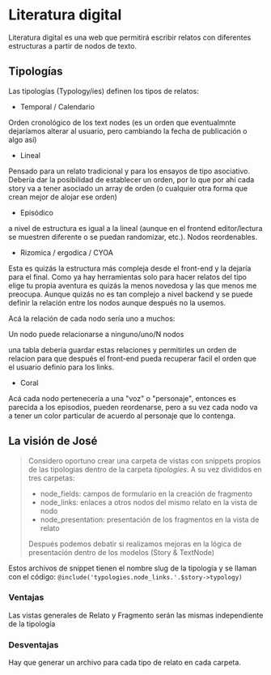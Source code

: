# Literatura digital

Literatura digital es una web que permitirá escribir relatos con diferentes estructuras a partir de nodos de texto.

## Tipologías

Las tipologías (Typology/ies) definen los tipos de relatos:

* Temporal / Calendario

Orden cronológico de los text nodes (es un orden que eventualmnte dejaríamos alterar al usuario, pero cambiando la fecha de publicación o algo así)

* Lineal

Pensado para un relato tradicional y para los ensayos de tipo asociativo. Debería dar la posibilidad de establecer un orden, por lo que por ahí cada story va a tener asociado un array de orden (o cualquier otra forma que crean mejor de alojar ese orden)

* Episódico

a nivel de estructura es igual a la lineal (aunque en el frontend editor/lectura se muestren diferente o se puedan randomizar, etc.). Nodos reordenables.

* Rizomica / ergodica / CYOA

Esta es quizás la estructura más compleja desde el front-end y la dejaría para el final. Como ya hay herramientas solo para hacer relatos del tipo elige tu propia aventura es quizás la menos novedosa y las que menos me preocupa. Aunque quizás no es tan complejo a nivel backend y se puede definir la relación entre los nodos aunque después no la usemos.

Acá la relación de cada nodo sería uno a muchos:

Un nodo puede relacionarse a ninguno/uno/N nodos

una tabla debería guardar estas relaciones y permitirles un orden de relacion para que después el front-end pueda recuperar facil el orden que el usuario definio para los links.

* Coral

Acá cada nodo pertenecería a una "voz" o "personaje", entonces es parecida a los episodios, pueden reordenarse, pero a su vez cada nodo va a tener un color particular de acuerdo al personaje que lo contenga.

## La visión de José

> Considero oportuno crear una carpeta de vistas con snippets propios de las tipologias dentro de la carpeta *tipologies*. A su vez divididos en tres carpetas:
> * node_fields: campos de formulario en la creación de fragmento
> * node_links: enlaces a otros nodos del mismo relato en la vista de nodo
> * node_presentation: presentación de los fragmentos en la vista de relato
>
>
> Después podemos debatir si realizamos mejoras en la lógica de presentación dentro de los modelos (Story & TextNode)


Estos archivos de snippet tienen el nombre slug de la tipología y se llaman con el código: ```@include('typologies.node_links.'.$story->typology)   ```

### Ventajas

Las vistas generales de Relato y Fragmento serán las mismas independiente de la tipología

### Desventajas

Hay que generar un archivo para cada tipo de relato en cada carpeta.